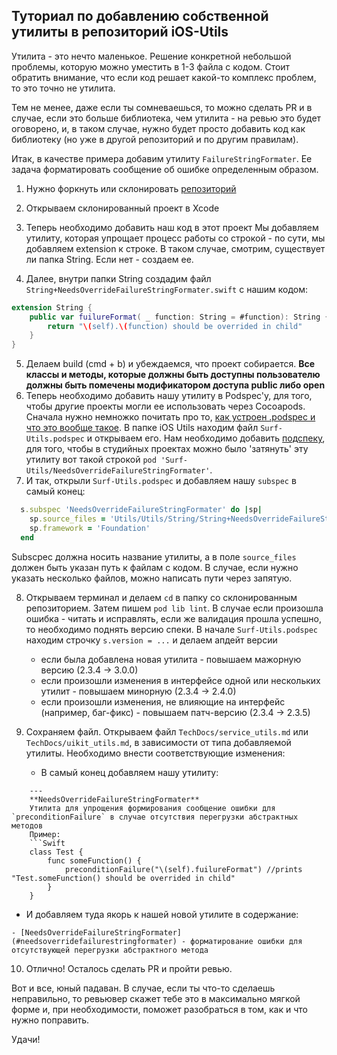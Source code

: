 ## Туториал по добавлению собственной утилиты в репозиторий iOS-Utils

Утилита - это нечто маленькое. Решение конкретной небольшой проблемы, которую можно уместить в 1-3 файла с кодом.
Стоит обратить внимание, что если код решает какой-то комплекс проблем, то это точно не утилита.

Тем не менее, даже если ты сомневаешься, то можно сделать PR и в случае, если это больше библиотека, чем утилита - на ревью это будет оговорено, и, в таком случае, нужно будет просто добавить код как библиотеку (но уже в другой репозиторий и по другим правилам). 

Итак, в качестве примера добавим утилиту `FailureStringFormater`.
Ее задача форматировать сообщение об ошибке определенным образом.

1. Нужно форкнуть или склонировать [репозиторий](https://github.com/surfstudio/iOS-Utils)
2. Открываем склонированный проект в Xcode
3. Теперь необходимо добавить наш код в этот проект
Мы добавляем утилиту, которая упрощает процесс работы со строкой - по сути, мы добавляем extension к строке. В таком случае, смотрим, существует ли папка String. Если нет - создаем ее. 

4. Далее, внутри папки String создадим файл `String+NeedsOverrideFailureStringFormater.swift` с нашим кодом:
```Swift
extension String {
    public var fuilureFormat( _ function: String = #function): String {
        return "\(self).\(function) should be overrided in child"
    }
}
```
5. Делаем build (cmd + b) и убеждаемся, что проект собирается.
**Все классы и методы, которые должны быть доступны пользователю должны быть помечены модификатором доступа public либо open**
6. Теперь необходимо добавить нашу утилиту в Podspec'у, для того, чтобы другие проекты могли ее использовать через Cocoapods. Сначала нужно немножко почитать про то, [как устроен .podspec и что это вообще такое](https://guides.cocoapods.org/syntax/podspec.html). В папке iOS Utils находим файл `Surf-Utils.podspec` и открываем его. Нам необходимо добавить [подспеку](https://guides.cocoapods.org/syntax/podspec.html#subspec), для того, чтобы в студийных проектах можно было 'затянуть' эту утилиту вот такой строкой `pod 'Surf-Utils/NeedsOverrideFailureStringFormater'`. 
7. И так, открыли `Surf-Utils.podspec` и добавляем нашу `subspec` в самый конец:
   
```Ruby
  s.subspec 'NeedsOverrideFailureStringFormater' do |sp|
    sp.source_files = 'Utils/Utils/String/String+NeedsOverrideFailureStringFormater.swift'
    sp.framework = 'Foundation'
  end
```

Subscpec должна носить название утилиты, а в поле `source_files` должен быть указан путь к файлам с кодом. В случае, если нужно указать несколько файлов, можно написать пути через запятую. 

8. Открываем терминал и делаем `cd` в папку со склонированным репозиторием. Затем пишем `pod lib lint`. В случае если произошла ошибка - читать и исправлять, если же валидация прошла успешно, то необходимо поднять версию спеки. В начале `Surf-Utils.podspec` находим строчку `s.version = ...` и делаем апдейт версии
    - если была добавлена новая утилита - повышаем мажорную версию (2.3.4 -> 3.0.0)
    - если произошли изменения в интерфейсе одной или нескольких утилит - повышаем минорную (2.3.4 -> 2.4.0)
    - если произошли изменения, не влияющие на интерфейс (например, баг-фикс) - повышаем патч-версию (2.3.4 -> 2.3.5)

9. Сохраняем файл. Открываем файл `TechDocs/service_utils.md` или `TechDocs/uikit_utils.md`, в зависимости от типа добавляемой утилиты. Необходимо внести соответствующие изменения:
    - В самый конец добавляем нашу утилиту:
```MD
    ---
    **NeedsOverrideFailureStringFormater**
    Утилита для упрощения формирования сообщение ошибки для `preconditionFailure` в случае отсутствия перегрузки абстрактных методов
    Пример:
    ```Swift
    class Test {
        func someFunction() {
            preconditionFailure("\(self).fuilureFormat") //prints "Test.someFunction() should be overrided in child"
        }
    }
```

- И добавляем туда якорь к нашей новой утилите в содержание: 

```MD
- [NeedsOverrideFailureStringFormater](#needsoverridefailurestringformater) - форматирование ошибки для отсутствующей перегрузки абстрактного метода
```

10.  Отлично! Осталось сделать PR и пройти ревью. 

Вот и все, юный падаван. В случае, если ты что-то сделаешь неправильно, то ревьювер скажет тебе это в максимально мягкой форме и, при необходимости, поможет разобраться в том, как и что нужно поправить.

Удачи! 
